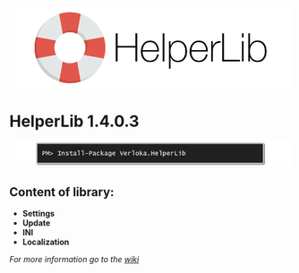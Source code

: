 [![Readme Photo](https://raw.githubusercontent.com/ogycode/HelperLib/master/merch/logo.png)](https://www.nuget.org/packages/Verloka.HelperLib)

# HelperLib 1.4.0.3

[![NugetPhoto](https://raw.githubusercontent.com/ogycode/HelperLib/master/merch/nuget.png)](https://www.nuget.org/packages/Verloka.HelperLib)

## Content of library:
 - **Settings**
 - **Update**
 - **INI**
 - **Localization**

*For more information go to the [wiki](https://github.com/ogycode/HelperLib/wiki)*

